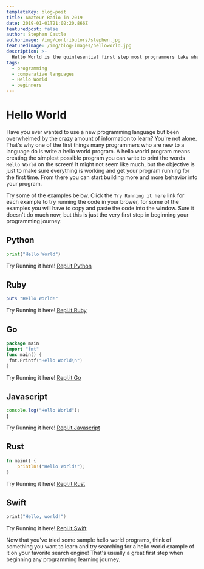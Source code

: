 ```yaml
---
templateKey: blog-post
title: Amateur Radio in 2019
date: 2019-01-01T21:02:20.866Z
featuredpost: false
author: Stephen Castle
authorimage: /img/contributors/stephen.jpg
featuredimage: /img/blog-images/helloworld.jpg
description: >-
  Hello World is the quintesential first step most programmers take when learning a new topic. Let's look at hello world examples for 6 common programming languages.
tags:
  - programming
  - comparative languages
  - Hello World
  - beginners
---
```


# Hello World
Have you ever wanted to use a new programming language but been overwhelmed by the crazy amount of information to learn? You're not alone.
That's why one of the first things many programmers who are new to a language do is write a hello world program. A hello world program means
creating the simplest possible program you can write to print the words `Hello World` on the screen!  It might not seem like much, but the objective is just
to make sure everything is working and get your program running for the first time. From there you can start building more and more behavior into your program.

Try some of the examples below. Click the `Try Running it here` link for each example to try running the code in your brower, for some of the examples you will have to copy and paste the code into the window.
Sure it doesn't do much now, but this is just the very first step in beginning your programming journey.

## Python
```python
print("Hello World")
```
Try Running it here! [Repl.it Python](https://repl.it/languages/python)
## Ruby
```ruby
puts "Hello World!"
```
Try Running it here! [Repl.it Ruby](https://repl.it/languages/ruby)
## Go
```go
package main
import "fmt"
func main() {
 fmt.Printf("Hello World\n")
}
```
Try Running it here! [Repl.it Go](https://repl.it/languages/go)
## Javascript
```javascript
console.log("Hello World");
}
```
Try Running it here! [Repl.it Javascript](https://repl.it/languages/javascript)

## Rust
```rust
fn main() {
    println!("Hello World!");
}
```

Try Running it here! [Repl.it Rust](https://repl.it/languages/rust)

## Swift
```swift
print("Hello, world!")
```
Try Running it here! [Repl.it Swift](https://repl.it/languages/swift)


Now that you've tried some sample hello world programs, think of something you want to learn and try searching for a hello world example of it on your favorite search engine! That's usually a great first step when beginning any programming learning journey.